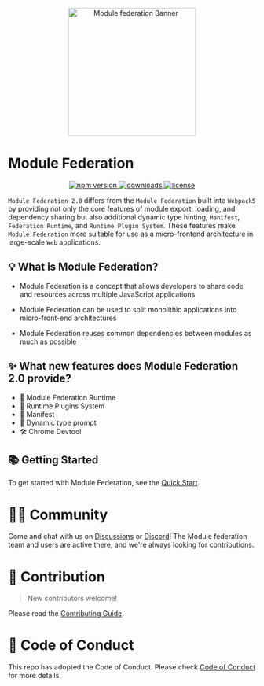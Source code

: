<p align="center">
  <img alt="Module federation Banner"  width="260" src="https://github.com/module-federation/core/assets/27547179/11234712-40fc-4696-a7fd-16e0c631005a">
</p>

# Module Federation

<p align="center">
  <a href="https://www.npmjs.com/package/@module-federation/runtime?activeTab=readme">
   <img src="https://img.shields.io/npm/v/@module-federation/runtime?style=flat-square&colorA=564341&colorB=EDED91" alt="npm version" />
  </a>
  <a href="https://npmcharts.com/compare/@module-federation/runtime?minimal=true">
    <img src="https://img.shields.io/npm/dm/@module-federation/runtime.svg?style=flat-square&colorA=564341&colorB=EDED91" alt="downloads" />
  </a>
  <a href="https://github.com/web-infra-dev/rspack/blob/main/LICENSE">
    <img src="https://img.shields.io/npm/l/@module-federation/runtime?style=flat-square&colorA=564341&colorB=EDED91" alt="license" />
  </a>
</p>

`Module Federation 2.0` differs from the `Module Federation` built into `Webpack5` by providing not only the core features of module export, loading, and dependency sharing but also additional dynamic type hinting, `Manifest`, `Federation Runtime`, and `Runtime Plugin System`. These features make `Module Federation` more suitable for use as a micro-frontend architecture in large-scale `Web` applications.

## 💡 What is Module Federation?

- Module Federation is a concept that allows developers to share code and resources across multiple JavaScript applications

- Module Federation can be used to split monolithic applications into micro-front-end architectures

- Module Federation reuses common dependencies between modules as much as possible


## ✨ What new features does Module Federation 2.0 provide?

* 🎨 Module Federation Runtime
* 🧩 Runtime Plugins System
* 📝 Manifest
* 🚀 Dynamic type prompt
* 🛠️ Chrome Devtool

## 📚 Getting Started

To get started with Module Federation, see the [Quick Start](https://module-federation.io/guide/start/quick-start.html).


# 🧑‍💻 Community

Come and chat with us on [Discussions](https://github.com/module-federation/universe/discussions) or [Discord](https://discord.gg/n69NnT3ACV)! The Module federation team and users are active there, and we're always looking for contributions.

# 🤝 Contribution

> New contributors welcome!

Please read the [Contributing Guide](https://github.com/module-federation/core/blob/main/CONTRIBUTING.md).

# 🙌 Code of Conduct

This repo has adopted the Code of Conduct. Please check [Code of Conduct](./CODE_OF_CONDUCT.md) for more details.

